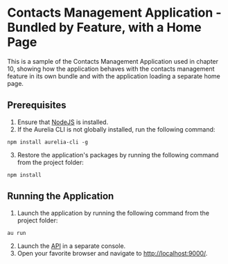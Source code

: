 # Contacts Management Application - Bundled by Feature, with a Home Page

This is a sample of the Contacts Management Application used in chapter 10, showing how the application behaves with the contacts management feature in its own bundle and with the application loading a separate home page.

## Prerequisites

1. Ensure that [NodeJS](http://nodejs.org/) is installed.
2. If the Aurelia CLI is not globally installed, run the following command:
  ```shell
  npm install aurelia-cli -g
  ```
3. Restore the application's packages by running the following command from the project folder:
  ```shell
  npm install
  ```

## Running the Application

1. Launch the application by running the following command from the project folder:
  ```shell
  au run
  ```
2. Launch the [API](../../../api) in a separate console.
3. Open your favorite browser and navigate to [http://localhost:9000/](http://localhost:9000/).
